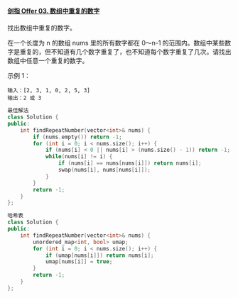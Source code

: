 #### [剑指 Offer 03. 数组中重复的数字](https://leetcode-cn.com/problems/shu-zu-zhong-zhong-fu-de-shu-zi-lcof/)

找出数组中重复的数字。

在一个长度为 n 的数组 nums 里的所有数字都在 0～n-1 的范围内。数组中某些数字是重复的，但不知道有几个数字重复了，也不知道每个数字重复了几次。请找出数组中任意一个重复的数字。

示例 1：

```
输入：[2, 3, 1, 0, 2, 5, 3]
输出：2 或 3 
```

```c++
最佳解法
class Solution {
public:
    int findRepeatNumber(vector<int>& nums) {
        if (nums.empty()) return -1;
        for (int i = 0; i < nums.size(); i++) {
            if (nums[i] < 0 || nums[i] > (nums.size() - 1)) return -1;
            while(nums[i] != i) {
                if (nums[i] == nums[nums[i]]) return nums[i];
                swap(nums[i], nums[nums[i]]);
            }
        }
        return -1;
    }
};
```

```c++
哈希表
class Solution {
public:
    int findRepeatNumber(vector<int>& nums) {
        unordered_map<int, bool> umap;
        for (int i = 0; i < nums.size(); i++) {
            if (umap[nums[i]]) return nums[i];
            umap[nums[i]] = true;
        }
        return -1;
    }
};
```